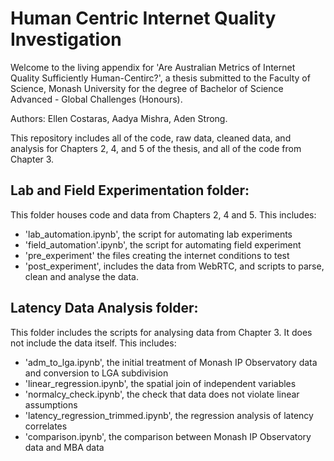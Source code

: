 # Human Centric Internet Quality Investigation

Welcome to the living appendix for 'Are Australian Metrics of Internet Quality Sufficiently Human-Centirc?',
a thesis submitted to the Faculty of Science, Monash University for the degree of Bachelor of Science Advanced - Global Challenges (Honours). 

Authors: Ellen Costaras, Aadya Mishra, Aden Strong. 

This repository includes all of the code, raw data, cleaned data, and analysis for Chapters 2, 4, and 5 of the thesis, and all of the code from Chapter 3. 

## Lab and Field Experimentation folder:

This folder houses code and data from Chapters 2, 4 and 5. This includes:
- 'lab_automation.ipynb', the script for automating lab experiments
- 'field_automation'.ipynb', the script for automating field experiment
- 'pre_experiment' the files creating the internet conditions to test 
- 'post_experiment', includes the data from WebRTC, and scripts to parse, clean and analyse the data.

## Latency Data Analysis folder:

This folder includes the scripts for analysing data from Chapter 3. It does not include the data itself. This includes:
- 'adm_to_lga.ipynb', the initial treatment of Monash IP Observatory data and conversion to LGA subdivision
- 'linear_regression.ipynb', the spatial join of independent variables
- 'normalcy_check.ipynb', the check that data does not violate linear assumptions
- 'latency_regression_trimmed.ipynb', the regression analysis of latency correlates
- 'comparison.ipynb', the comparison between Monash IP Observatory data and MBA data
